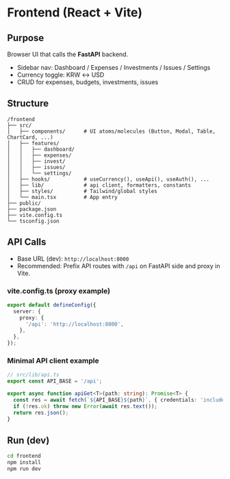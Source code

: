 # Frontend (React + Vite)

## Purpose
Browser UI that calls the **FastAPI** backend.
- Sidebar nav: Dashboard / Expenses / Investments / Issues / Settings
- Currency toggle: KRW ↔ USD
- CRUD for expenses, budgets, investments, issues

## Structure
```
/frontend
├── src/
│   ├── components/      # UI atoms/molecules (Button, Modal, Table, ChartCard, ...)
│   ├── features/
│   │   ├── dashboard/
│   │   ├── expenses/
│   │   ├── invest/
│   │   ├── issues/
│   │   └── settings/
│   ├── hooks/           # useCurrency(), useApi(), useAuth(), ...
│   ├── lib/             # api client, formatters, constants
│   ├── styles/          # Tailwind/global styles
│   └── main.tsx         # App entry
├── public/
├── package.json
├── vite.config.ts
└── tsconfig.json
```

## API Calls
- Base URL (dev): `http://localhost:8000`
- Recommended: Prefix API routes with `/api` on FastAPI side and proxy in Vite.

### vite.config.ts (proxy example)
```ts
export default defineConfig({
  server: {
    proxy: {
      '/api': 'http://localhost:8000',
    },
  },
});
```

### Minimal API client example
```ts
// src/lib/api.ts
export const API_BASE = '/api';

export async function apiGet<T>(path: string): Promise<T> {
  const res = await fetch(`${API_BASE}${path}`, { credentials: 'include' });
  if (!res.ok) throw new Error(await res.text());
  return res.json();
}
```

## Run (dev)
```bash
cd frontend
npm install
npm run dev
```
